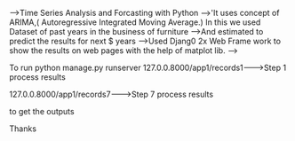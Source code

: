 -->Time Series Analysis and Forcasting with Python
-->'It uses concept of ARIMA,( Autoregressive Integrated Moving Average.)
In this we used Dataset of past years in the business of furniture 
-->And estimated to predict the results for next  $ years
-->Used Djang0 2x Web Frame work to show the results on web pages with the help of matplot lib.
-->



To run
python manage.py runserver
127.0.0.8000/app1/records1--->Step 1 process results

127.0.0.8000/app1/records7--->Step 7 process results

to get the outputs

Thanks



